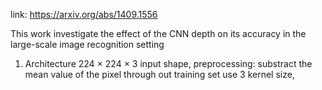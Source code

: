 link: https://arxiv.org/abs/1409.1556

This work investigate the effect of the CNN depth on its accuracy in the large-scale image recognition setting

1. Architecture
  224 × 224 × 3 input shape, preprocessing: substract the mean value of the pixel through out training set
  use 3 kernel size, 

